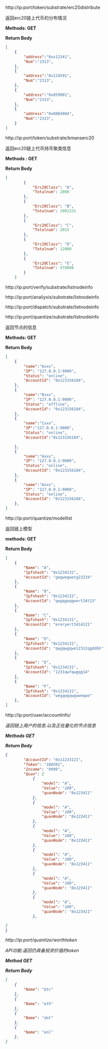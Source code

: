 http://ip:port/token/substrate/erc20distribute

返回erc20链上代币的分布情况

**Methods: GET**

**Return Body**

```json
[
    {
        "address":"0xx12341",
        "Num":"2313",
    },
    {
        "address":"0x124591",
        "Num":"2313",
    },
    {
        "address":"0x859901",
        "Num":"2313",
    },
    {
        "address":"0x0884904",
        "Num":"2313",
    }
]
```





http://ip:port/token/substrate/kmanserc20

返回erc20链上代币持币聚类信息

**Methods : GET**

**Return Body**

```json
[
        {
            "Erc20Class": "A",
            "Totalnum": 2000
        },
        {
            "Erc20Class": "B",
            "Totalnum": 2001231
        },
        {
            "Erc20Class": "C",
            "Totalnum": 2015
        },
        {
            "Erc20Class": "D",
            "Totalnum": 12000
        },
        {
            "Erc20Class": "E",
            "Totalnum": 978000
        }
    ]
```







http://ip:port/verify/substrate/listnodeinfo

http://ip:port/analiysis/substrate/listnodeinfo

http://ip:port/dispatch/substrate/listnodeinfo

http://ip:port/quantize/substrate/listnodeinfo

返回节点的信息

**Methods: GET**

**Return Body**

```json
[
    {
        "name":"Axxx",
        "IP": "127.0.0.1:9000",
        "Status": "online",
        "AccountId": "0x123156184",
    },
    {
        "name":"Bxxx",
        "IP": "127.0.0.1:9000",
        "Status": "offline",
        "AccountId": "0x123156184",
    },
    {
        "name":"Cxxx",
        "IP":"127.0.0.1:9000",
        "Status": "online",
        "AccountId":"0x123156184",

    },
    {
        "name":"Axxx",
        "IP": "127.0.0.1:9000",
        "Status": "online",
        "AccountId": "0x123156184",
    },
    {
        "name":"Axxx",
        "IP": "127.0.0.1:9000",
        "Status": "online",
        "AccountId": "0x123156184",
    },
]
```





http://ip:port/quantize/modellist

返回链上模型

**methods: GET**

**Return Body**

```json
[
    {
        "Name": "A",
        "Ipfshash": "0x1234131",
        "AccountId": "gegwegwetg23234"
    },
    {
        "Name": "B",
        "Ipfshash": "0x1234131",
        "AccountId": "qwgqgwqgwert34t23"
    },
    {
        "Name": "C",
        "Ipfshash": "0x1234131",
        "AccountId": "ereryert3414121"
    },
    {
        "Name": "D",
        "Ipfshash": "0x1234131",
        "AccountId": "qwgqwgqwe12312qgddbh"
    },
    {
        "Name": "E",
        "Ipfshash": "0x1234131",
        "AccountId": "1231qwfqwgqg14"
    },
    {
        "Name": "F",
        "Ipfshash": "0x1234131",
        "AccountId": "wegqwgqwgwweqwe"
    },
]
```





http://ip:port/user/accountinfo/<address>

返回链上用户的信息.以及正在量化的节点信息

**Methods GET**

**Return Body**

```json
{
        "AccountId": "0x11233121",
        "Token": "108591",
        "Income": "9999",
        "Quan": [
            {
                "model": "A",
                "Value": "100",
                "quanNode": "0x123411"
            },
            {
                "model": "A",
                "Value": "100",
                "quanNode": "0x123411"
            },
            {
                "model": "A",
                "Value": "100",
                "quanNode": "0x123411"
            },
            {
                "model": "A",
                "Value": "100",
                "quanNode": "0x123411"
            },
            {
                "model": "A",
                "Value": "100",
                "quanNode": "0x123411"
            },
            {
                "model": "A",
                "Value": "100",
                "quanNode": "0x123411"
            },

]
}
```



http://ip:port/quantize/worthtoken

API功能:返回仍具备投资价值的token

**Method GET**

**Return Body**

```json
[
    {
        "Name": "btc"
    },
    {
        "Name": "eth"
    },
    {
        "Name": "dot"
    },
    {
        "Name": "enl"
    },
]
```